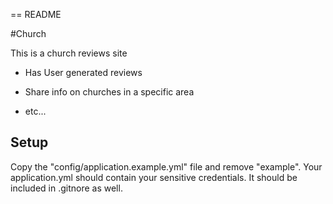== README

#Church

This is a church reviews site

* Has User generated reviews

* Share info on churches in a specific area

* etc...

## Setup
Copy the "config/application.example.yml" file and remove "example". Your application.yml should contain your sensitive credentials. It should be included in .gitnore as well.


